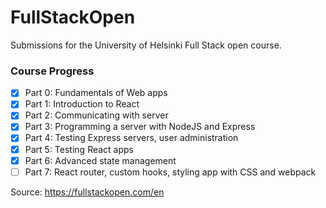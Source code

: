 # FullStackOpen
Submissions for the University of Helsinki Full Stack open course.

### Course Progress

- [x] Part 0: Fundamentals of Web apps
- [x] Part 1: Introduction to React
- [x] Part 2: Communicating with server
- [x] Part 3: Programming a server with NodeJS and Express
- [x] Part 4: Testing Express servers, user administration
- [x] Part 5: Testing React apps
- [x] Part 6: Advanced state management
- [ ] Part 7: React router, custom hooks, styling app with CSS and webpack

Source: https://fullstackopen.com/en
